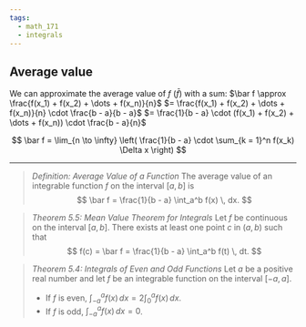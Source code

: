 ```yaml
---
tags:
  - math_171
  - integrals
---
```


## Average value

We can approximate the average value of $f$ ($\bar f$) with a sum:
$\bar f \approx \frac{f(x_1) + f(x_2) + \dots + f(x_n)}{n}$
$= \frac{f(x_1) + f(x_2) + \dots + f(x_n)}{n} \cdot \frac{b - a}{b - a}$
$= \frac{1}{b - a} \cdot (f(x_1) + f(x_2) + \dots + f(x_n)) \cdot \frac{b - a}{n}$

$$ \bar f = \lim_{n \to \infty} \left( \frac{1}{b - a} \cdot \sum_{k = 1}^n f(x_k) \Delta x \right) $$

---

> *Definition: Average Value of a Function*
> The average value of an integrable function $f$ on the interval $[a, b]$ is
> $$ \bar f = \frac{1}{b - a} \int_a^b f(x) \, dx. $$

> *Theorem 5.5: Mean Value Theorem for Integrals*
> Let $f$ be continuous on the interval $[a, b]$. There exists at least one point $c$ in $(a, b)$ such that
> $$ f(c) = \bar f = \frac{1}{b - a} \int_a^b f(t) \, dt. $$

> *Theorem 5.4: Integrals of Even and Odd Functions*
> Let $a$ be a positive real number and let $f$ be an integrable function on the interval $[-a, a]$.
> - If $f$ is even, $\int_{-a}^a f(x) \, dx = 2 \int_0^a f(x) \, dx$.
> - If $f$ is odd, $\int_{-a}^a f(x) \, dx = 0$.